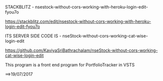 STACKBLITZ - nsestock-without-cors-working-with-heroku-login-edit-fyou7o 

https://stackblitz.com/edit/nsestock-without-cors-working-with-heroku-login-edit-fyou7o

ITS SERVER SIDE CODE IS  - nseStock-without-cors-working-cat-wise-login-edit 

https://github.com/KaviyaSriBathrachalam/nseStock-without-cors-working-cat-wise-login-edit

This program is a front end program for PortfolioTracker in VSTS 

==>19/07/2017